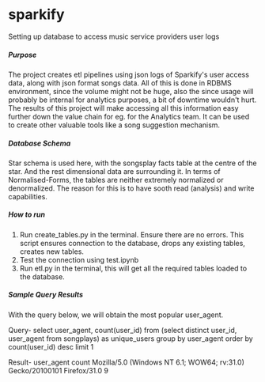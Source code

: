# sparkify
Setting up database to access music service providers user logs

##### Purpose
The project creates etl pipelines using json logs of Sparkify's user access data, along with json format songs data.
All of this is done in RDBMS environment, since the volume might not be huge, also the since usage will probably be internal for analytics purposes, a bit of downtime wouldn't hurt. 
The results of this project will make accessing all this information easy further down the value chain for eg. for the Analytics team. It can be used to create other valuable tools like a song suggestion mechanism.

##### Database Schema
Star schema is used here, with the songsplay facts table at the centre of the star. And the rest dimensional data are surrounding it.
In terms of Normalised-Forms, the tables are neither extremely normalized or denormalized. The reason for this is to have sooth read (analysis) and write capabilities.

##### How to run
1. Run create_tables.py in the terminal. Ensure there are no errors. This script ensures connection to the database, drops any existing tables, creates new tables.
2. Test the connection using test.ipynb
3. Run etl.py in the terminal, this will get all the required tables loaded to the database.

##### Sample Query Results
With the query below, we will obtain the most popular user_agent.

Query-
select user_agent, count(user_id) from (select distinct user_id, user_agent from songplays) as unique_users group by user_agent order by count(user_id) desc limit 1

Result-
user_agent	count
Mozilla/5.0 (Windows NT 6.1; WOW64; rv:31.0) Gecko/20100101 Firefox/31.0	9
